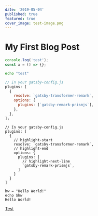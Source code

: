 ```yaml
---
date: '2019-05-04'
published: true
featured: true
cover_image: test-image.png
---
```


# My First Blog Post

```js
console.log('test');
const x = () => {};
```

```bash
echo "test"
```

```javascript
// In your gatsby-config.js
plugins: [
  {
    resolve: `gatsby-transformer-remark`,
    options: {
      plugins: [`gatsby-remark-prismjs`],
    },
  },
];
```

```javascript{numberLines: 5}
// In your gatsby-config.js
plugins: [
  {
    // highlight-start
    resolve: `gatsby-transformer-remark`,
    // highlight-end
    options: {
      plugins: [
        // highlight-next-line
        `gatsby-remark-prismjs`,
      ]
    }
  }
]
```

```bash{outputLines: 3}
hw = "Hello World!"
echo $hw
Hello World!
```

[Test](./post-2)
